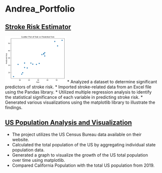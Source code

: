 # Andrea_Portfolio
## [Stroke Risk Estimator](https://github.com/anmon6/stroke_proj)
<img src="https://github.com/anmon6/stroke_proj/blob/main/Risk_vs_Predicted_Risk.PNG" width=40% height=40%>
* Analyzed a dataset to determine significant predictors of stroke risk.
* Imported stroke-related data from an Excel file using the Pandas library.
* Utilized multiple regression analysis to identify the statistical significance of each variable in predicting stroke risk.
* Generated various visualizations using the matplotlib library to illustrate the findings.

## [US Population Analysis and Visualization](https://github.com/anmon6/uspop_proj)
* The project utilizes the US Census Bureau data available on their website.
* Calculated the total population of the US by aggregating individual state population data.
* Generated a graph to visualize the growth of the US total population over time using matplotlib.
* Compared California Population with the total US population from 2019.

